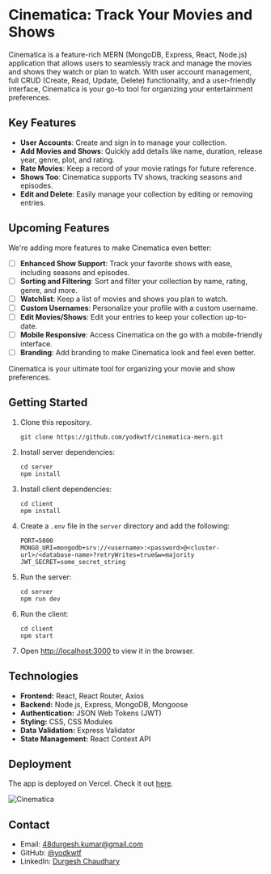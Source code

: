 # Cinematica: Track Your Movies and Shows

Cinematica is a feature-rich MERN (MongoDB, Express, React, Node.js) application that allows users to seamlessly track and manage the movies and shows they watch or plan to watch. With user account management, full CRUD (Create, Read, Update, Delete) functionality, and a user-friendly interface, Cinematica is your go-to tool for organizing your entertainment preferences.

## Key Features

- **User Accounts**: Create and sign in to manage your collection.
- **Add Movies and Shows**: Quickly add details like name, duration, release year, genre, plot, and rating.
- **Rate Movies**: Keep a record of your movie ratings for future reference.
- **Shows Too**: Cinematica supports TV shows, tracking seasons and episodes.
- **Edit and Delete**: Easily manage your collection by editing or removing entries.

## Upcoming Features

We're adding more features to make Cinematica even better:

- [ ] **Enhanced Show Support**: Track your favorite shows with ease, including seasons and episodes.
- [ ] **Sorting and Filtering**: Sort and filter your collection by name, rating, genre, and more.
- [ ] **Watchlist**: Keep a list of movies and shows you plan to watch.
- [ ] **Custom Usernames**: Personalize your profile with a custom username.
- [ ] **Edit Movies/Shows**: Edit your entries to keep your collection up-to-date.
- [ ] **Mobile Responsive**: Access Cinematica on the go with a mobile-friendly interface.
- [ ] **Branding**: Add branding to make Cinematica look and feel even better.

Cinematica is your ultimate tool for organizing your movie and show preferences.

## Getting Started

1. Clone this repository.

   ```shell
   git clone https://github.com/yodkwtf/cinematica-mern.git
   ```

2. Install server dependencies:

   ```shell
   cd server
   npm install
   ```

3. Install client dependencies:

   ```shell
   cd client
   npm install
   ```

4. Create a `.env` file in the `server` directory and add the following:

   ```.env
   PORT=5000
   MONGO_URI=mongodb+srv://<username>:<password>@<cluster-url>/<database-name>?retryWrites=true&w=majority
   JWT_SECRET=some_secret_string
   ```

5. Run the server:

   ```shell
   cd server
   npm run dev
   ```

6. Run the client:

   ```shell
   cd client
   npm start
   ```

7. Open [http://localhost:3000](http://localhost:3000) to view it in the browser.

## Technologies

- **Frontend:** React, React Router, Axios
- **Backend:** Node.js, Express, MongoDB, Mongoose
- **Authentication:** JSON Web Tokens (JWT)
- **Styling:** CSS, CSS Modules
- **Data Validation:** Express Validator
- **State Management:** React Context API

## Deployment

The app is deployed on Vercel. Check it out [here](https://cinematica-dk.vercel.app/).

![Cinematica](https://user-images.githubusercontent.com/55128990/126039817-9b0b9b0a-9b0a-4b0a-9b0a-9b0a9b0a9b0a.png)

## Contact

- Email: 48durgesh.kumar@gmail.com
- GitHub: [@yodkwtf](https://github.com/yokdwtf)
- LinkedIn: [Durgesh Chaudhary](https://www.linkedin.com/in/durgesh-chaudhary/)
